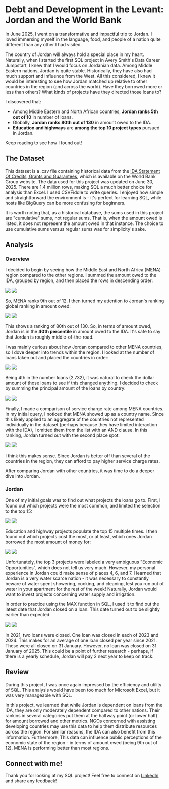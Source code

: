 # Debt and Development in the Levant: Jordan and the World Bank



In June 2025, I went on a transformative and impactful trip to Jordan. I loved immersing myself in the language, food, and people of a nation quite different than any other I had visited.

The country of Jordan will always hold a special place in my heart. Naturally, when I started the first SQL project in Avery Smith's Data Career Jumpstart, I knew that I would focus on Jordanian data. Among Middle Eastern nations, Jordan is quite stable. Historically, they have also had much support and influence from the West. All this considered, I knew it would be interesting to see how Jordan matched up relative to other countries in the region (and across the world). Have they borrowed more or less than others? What kinds of projects have they directed those loans to?

I discovered that:

- Among Middle Eastern and North African countries, **Jordan ranks 5th out of 10** in number of loans.
- Globally, **Jordan ranks 80th out of 130** in amount owed to the IDA.
- **Education and highways** are **among the top 10 project types** pursued in Jordan.

Keep reading to see how I found out!

## The Dataset

This dataset is a .csv file containing historical data from the [IDA Statement Of Credits, Grants and Guarantees](https://financesone.worldbank.org/ida-statement-of-credits-grants-and-guarantees-historical-data/DS00976), which is available on the World Bank Group website. The data used for this project was updated on June 30, 2025. There are 1.4 million rows, making SQL a much better choice for analysis than Excel. I used CSVFiddle to write queries. I enjoyed how simple and straightforward the environment is - it's perfect for learning SQL, while hosts like BigQuery can be more confusing for beginners.

It is worth noting that, as a historical database, the sums used in this project are "cumulative" sums, not regular sums. That is, when the amount owed is listed, it does not represent the amount owed in that instance. The choice to use cumulative sums versus regular sums was for simplicity's sake.

## Analysis

### Overview

I decided to begin by seeing how the Middle East and North Africa (MENA) region compared to the other regions. I summed the amount owed to the IDA, grouped by region, and then placed the rows in descending order:

<img src="images/bank/q_region_rankings.png?raw=true"/>
<img src="images/bank/r_region_rankings.png?raw=true"/>

So, MENA ranks 9th out of 12. I then turned my attention to Jordan's ranking global ranking in amount owed:

<img src="images/bank/q_total_owed_global.png?raw=true"/>
<img src="images/bank/r_total_owed_global.png?raw=true"/>

This shows a ranking of 80th out of 130. So, in terms of amount owed, Jordan is in the **40th percentile** in amount owed to the IDA. It's safe to say that Jordan is roughly middle-of-the-road.

I was mainly curious about how Jordan compared to other MENA countries, so I dove deeper into trends within the region. I looked at the number of loans taken out and placed the countries in order:

<img src="images/bank/q_numloans.png?raw=true"/>
<img src="images/bank/r_numloans.png?raw=true"/>

Being 4th in the number loans (2,732), it was natural to check the dollar amount of those loans to see if this changed anything. I decided to check by summing the principal amount of the loans by country:

<img src="images/bank/q_principal.png?raw=true"/>
<img src="images/bank/r_principal.png?raw=true"/>

Finally, I made a comparison of service charge rate among MENA countries. In my initial query, I noticed that MENA showed up as a country name. Since this likely applied to an aggregate of the countries not represented individually in the dataset (perhaps because they have limited interaction with the IDA), I omitted them from the list with an AND clause. In this ranking, Jordan turned out with the second place spot:

<img src="images/bank/q_avg_serv.png?raw=true"/>
<img src="images/bank/r_avg_serv.png?raw=true"/>

I think this makes sense. Since Jordan is better off than several of the countries in the region, they can afford to pay higher service charge rates.

After comparing Jordan with other countries, it was time to do a deeper dive into Jordan.

### Jordan

One of my initial goals was to find out what projects the loans go to. First, I found out which projects were the most common, and limited the selection to the top 15:

<img src="images/bank/q_common_proj.png?raw=true"/>
<img src="images/bank/r_common_proj.png?raw=true"/>

Education and highway projects populate the top 15 multiple times. I then found out which projects cost the most, or at least, which ones Jordan borrowed the most amount of money for:

<img src="images/bank/q_proj.png?raw=true"/>
<img src="images/bank/r_proj.png?raw=true"/>

Unfortunately, the top 3 projects were labeled a very ambiguous "Economic Opportunities", which does not tell us very much. However, my personal experience in Jordan could make sense of places 4, 6, and 7. I learned that Jordan is a very water scarce nation - it was necessary to constantly beware of water spent showering, cooking, and cleaning, lest you run out of water in your apartment for the rest of the week! Naturally, Jordan would want to invest projects concerning water supply and irrigation.

In order to practice using the MAX function in SQL, I used it to find out the latest date that Jordan closed on a loan. This date turned out to be slightly earlier than expected:

<img src="images/bank/q_latest_date.png?raw=true"/>
<img src="images/bank/r_latest_date.png?raw=true"/>

In 2021, two loans were closed. One loan was closed in each of 2023 and 2024. This makes for an average of one loan closed per year since 2021. These were all closed on 31 January. However, no loan was closed on 31 January of 2025. This could be a point of further research - perhaps, if there is a yearly schedule, Jordan will pay 2 next year to keep on track.

## Review

During this project, I was once again impressed by the efficiency and utility of SQL. This analysis would have been too much for Microsoft Excel, but it was very manageable with SQL.

In this project, we learned that while Jordan is dependent on loans from the IDA, they are only moderately dependent compared to other nations. Their rankins in several categories put them at the halfway point (or lower half) for amount borrowed and other metrics. NGOs concerned with assisting developing countries may use this data to help them distribute resources across the region. For similar reasons, the IDA can also benefit from this information. Furthermore, This data can influence public perceptions of the economic state of the region - in terms of amount owed (being 9th out of 12), MENA is performing better than most regions.

## Connect with me!

Thank you for looking at my SQL project! Feel free to connect on [LinkedIn](https://www.linkedin.com/in/josué-molina-90ba991a9) and share any feedback!
